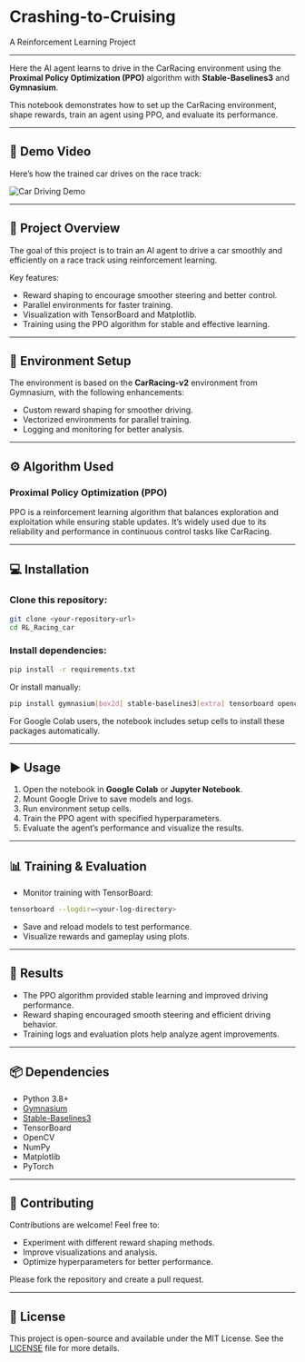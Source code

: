 # Crashing-to-Cruising
A Reinforcement Learning Project

---
Here the AI agent learns to drive in the CarRacing environment using the **Proximal Policy Optimization (PPO)** algorithm with **Stable-Baselines3** and **Gymnasium**.

This notebook demonstrates how to set up the CarRacing environment, shape rewards, train an agent using PPO, and evaluate its performance.

---
## 🎥 Demo Video

Here’s how the trained car drives on the race track:

![Car Driving Demo](data/racecar.gif)

---

## 📒 Project Overview

The goal of this project is to train an AI agent to drive a car smoothly and efficiently on a race track using reinforcement learning.

Key features:

* Reward shaping to encourage smoother steering and better control.
* Parallel environments for faster training.
* Visualization with TensorBoard and Matplotlib.
* Training using the PPO algorithm for stable and effective learning.

---

## 🏑 Environment Setup

The environment is based on the **CarRacing-v2** environment from Gymnasium, with the following enhancements:

* Custom reward shaping for smoother driving.
* Vectorized environments for parallel training.
* Logging and monitoring for better analysis.

---

## ⚙️ Algorithm Used

### Proximal Policy Optimization (PPO)

PPO is a reinforcement learning algorithm that balances exploration and exploitation while ensuring stable updates. It’s widely used due to its reliability and performance in continuous control tasks like CarRacing.

---

## 💻 Installation

### Clone this repository:

```bash
git clone <your-repository-url>
cd RL_Racing_car
```

### Install dependencies:

```bash
pip install -r requirements.txt
```

Or install manually:

```bash
pip install gymnasium[box2d] stable-baselines3[extra] tensorboard opencv-python
```

For Google Colab users, the notebook includes setup cells to install these packages automatically.

---

## ▶ Usage

1. Open the notebook in **Google Colab** or **Jupyter Notebook**.
2. Mount Google Drive to save models and logs.
3. Run environment setup cells.
4. Train the PPO agent with specified hyperparameters.
5. Evaluate the agent’s performance and visualize the results.

---

## 📊 Training & Evaluation

* Monitor training with TensorBoard:

```bash
tensorboard --logdir=<your-log-directory>
```

* Save and reload models to test performance.
* Visualize rewards and gameplay using plots.

---

## 👥 Results

* The PPO algorithm provided stable learning and improved driving performance.
* Reward shaping encouraged smooth steering and efficient driving behavior.
* Training logs and evaluation plots help analyze agent improvements.

---

## 📦 Dependencies

* Python 3.8+
* [Gymnasium](https://gymnasium.farama.org/)
* [Stable-Baselines3](https://stable-baselines3.readthedocs.io/)
* TensorBoard
* OpenCV
* NumPy
* Matplotlib
* PyTorch

---

## 🤝 Contributing

Contributions are welcome! Feel free to:

* Experiment with different reward shaping methods.
* Improve visualizations and analysis.
* Optimize hyperparameters for better performance.

Please fork the repository and create a pull request.

---

## 📓 License

This project is open-source and available under the MIT License. See the [LICENSE](LICENSE) file for more details.
